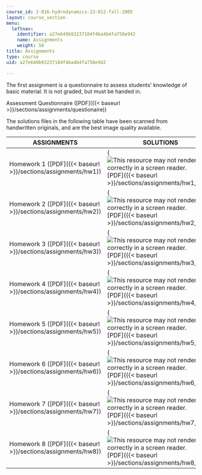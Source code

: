 ```yaml
---
course_id: 2-016-hydrodynamics-13-012-fall-2005
layout: course_section
menu:
  leftnav:
    identifier: a27e649b93237184f4ba4b4fa758e942
    name: Assignments
    weight: 50
title: Assignments
type: course
uid: a27e649b93237184f4ba4b4fa758e942

---
```


The first assignment is a questionnaire to assess students' knowledge of basic material. It is not graded, but must be handed in.

Assessment Questionnaire ([PDF]({{< baseurl >}}/sections/assignments/questionaire))

The solutions files in the following table have been scanned from handwritten originals, and are the best image quality available.

| ASSIGNMENTS | SOLUTIONS |
| --- | --- |
| Homework 1 ([PDF]({{< baseurl >}}/sections/assignments/hw1)) | (![This resource may not render correctly in a screen reader.](/images/inacessible.gif)[PDF]({{< baseurl >}}/sections/assignments/hw1_soln)) |
| Homework 2 ([PDF]({{< baseurl >}}/sections/assignments/hw2)) | (![This resource may not render correctly in a screen reader.](/images/inacessible.gif)[PDF]({{< baseurl >}}/sections/assignments/hw2_soln)) |
| Homework 3 ([PDF]({{< baseurl >}}/sections/assignments/hw3)) | (![This resource may not render correctly in a screen reader.](/images/inacessible.gif)[PDF]({{< baseurl >}}/sections/assignments/hw3_sol)) |
| Homework 4 ([PDF]({{< baseurl >}}/sections/assignments/hw4)) | (![This resource may not render correctly in a screen reader.](/images/inacessible.gif)[PDF]({{< baseurl >}}/sections/assignments/hw4_sol)) |
| Homework 5 ([PDF]({{< baseurl >}}/sections/assignments/hw5)) | (![This resource may not render correctly in a screen reader.](/images/inacessible.gif)[PDF]({{< baseurl >}}/sections/assignments/hw5_sol)) |
| Homework 6 ([PDF]({{< baseurl >}}/sections/assignments/hw6)) | (![This resource may not render correctly in a screen reader.](/images/inacessible.gif)[PDF]({{< baseurl >}}/sections/assignments/hw6_sol)) |
| Homework 7 ([PDF]({{< baseurl >}}/sections/assignments/hw7)) | (![This resource may not render correctly in a screen reader.](/images/inacessible.gif)[PDF]({{< baseurl >}}/sections/assignments/hw7_sol)) |
| Homework 8 ([PDF]({{< baseurl >}}/sections/assignments/hw8)) | (![This resource may not render correctly in a screen reader.](/images/inacessible.gif)[PDF]({{< baseurl >}}/sections/assignments/hw8_sol))